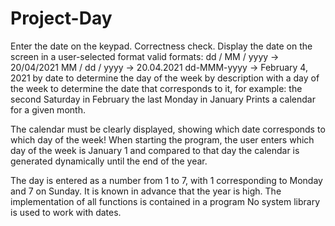 # Project-Day
Enter the date on the keypad. Correctness check.
Display the date on the screen in a user-selected format
valid formats:
dd / MM / yyyy -> 20/04/2021
MM / dd / yyyy -> 20.04.2021
dd-MMM-yyyy -> February 4, 2021
by date to determine the day of the week
by description with a day of the week to determine the date that corresponds to it, for example:
the second Saturday in February
the last Monday in January
Prints a calendar for a given month.

The calendar must be clearly displayed, showing which date corresponds to which day of the week!
When starting the program, the user enters which day of the week is January 1 and compared to that day the calendar is generated dynamically until the end of the year.

The day is entered as a number from 1 to 7, with 1 corresponding to Monday and 7 on Sunday.
It is known in advance that the year is high.
The implementation of all functions is contained in a program
No system library is used to work with dates.

